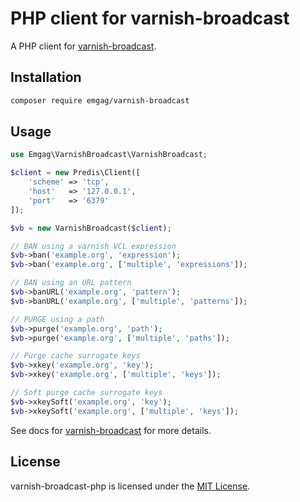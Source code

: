 # PHP client for varnish-broadcast

A PHP client for [varnish-broadcast](https://github.com/emgag/varnish-broadcast).

## Installation

```bash
composer require emgag/varnish-broadcast
```

## Usage

```php
use Emgag\VarnishBroadcast\VarnishBroadcast;

$client = new Predis\Client([
    'scheme' => 'tcp',
    'host'   => '127.0.0.1',
    'port'   => '6379'
]);

$vb = new VarnishBroadcast($client);

// BAN using a varnish VCL expression
$vb->ban('example.org', 'expression');
$vb->ban('example.org', ['multiple', 'expressions']);

// BAN using an URL pattern
$vb->banURL('example.org', 'pattern');
$vb->banURL('example.org', ['multiple', 'patterns']);

// PURGE using a path
$vb->purge('example.org', 'path');
$vb->purge('example.org', ['multiple', 'paths']);

// Purge cache surrogate keys
$vb->xkey('example.org', 'key');
$vb->xkey('example.org', ['multiple', 'keys']);

// Soft purge cache surrogate keys
$vb->xkeySoft('example.org', 'key');
$vb->xkeySoft('example.org', ['multiple', 'keys']);
```

See docs for [varnish-broadcast](https://github.com/emgag/varnish-broadcast) for more details.

## License

varnish-broadcast-php is licensed under the [MIT License](http://opensource.org/licenses/MIT).

